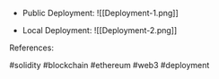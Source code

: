 * Public Deployment:
![[Deployment-1.png]]

* Local Deployment:
![[Deployment-2.png]]

References:

#solidity #blockchain #ethereum #web3 #deployment